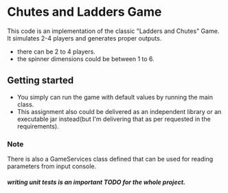 # Chutes and Ladders Game
This code is an implementation of the classic "Ladders and Chutes" Game. It simulates 2-4 players and generates proper outputs.

* there can be 2 to 4 players.
* the spinner dimensions could be between 1 to 6.

## Getting started
* You simply can run the game with default values by running the main class. 
* This assignment also could be delivered as an independent library or an executable jar instead(but I'm delivering that as per requested in the requirements).

### Note
There is also a GameServices class defined that can be used for reading parameters from input console.

##### writing unit tests is an important TODO for the whole project.

